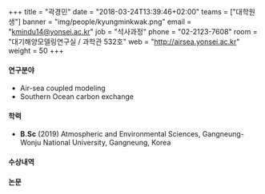 +++
title = "곽경민"
date = "2018-03-24T13:39:46+02:00"
teams = ["대학원생"]
banner = "img/people/kyungminkwak.png"
email = "kmindu14@yonsei.ac.kr"
job = "석사과정"
phone = "02-2123-7608"
room = "대기해양모델링연구실 / 과학관 532호"
web = "http://airsea.yonsei.ac.kr"
weight = 50
+++

#### 연구분야
+ Air-sea coupled modeling
+ Southern Ocean carbon exchange

#### 학력

+ **B.Sc** (2019) Atmospheric and Environmental Sciences, Gangneung-Wonju National University, Gangneung, Korea



#### 수상내역


#### 논문
